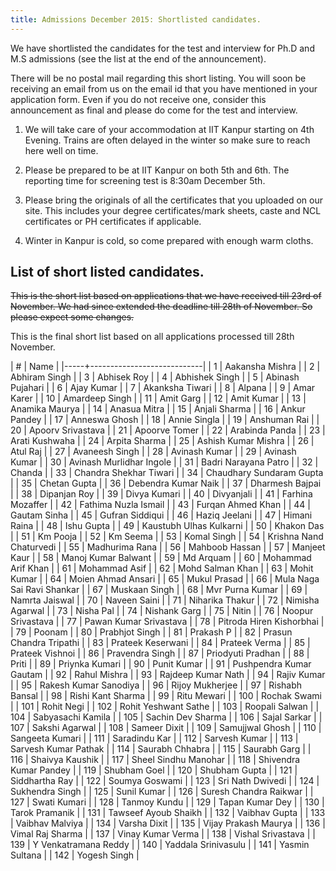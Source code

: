 ```yaml
---
title: Admissions December 2015: Shortlisted candidates.
---
```


We have shortlisted the candidates for the test and interview for Ph.D
and M.S admissions (see the list at the end of the announcement).

<!--more-->

There will be no postal mail regarding this short listing. You will
soon be receiving an email from us on the email id that you have
mentioned in your application form. Even if you do not receive one,
consider this announcement as final and please do come for the test
and interview.

1. We will take care of your accommodation at IIT Kanpur starting on
   4th Evening. Trains are often delayed in the winter so make sure to
   reach here well on time.

2. Please be prepared to be at IIT Kanpur on both 5th and 6th.
   The reporting time for screening test is 8:30am December 5th.

3. Please bring the originals of all the certificates that you
   uploaded on our site. This includes your degree certificates/mark
   sheets, caste and NCL certificates or PH certificates if
   applicable.

3. Winter in Kanpur is cold, so come prepared with enough warm cloths.


## List of short listed candidates.

~~This is the short list based on applications that we have received
till 23rd of November. We had since extended the deadline till 28th of
November. So please expect some changes.~~

This is the final short list based on all applications processed till
28th November.

|   # | Name                       |
|-----+----------------------------|
|   1 | Aakansha Mishra            |
|   2 | Abhiram Singh              |
|   3 | Abhisek Roy                |
|   4 | Abhishek Singh             |
|   5 | Abinash Pujahari           |
|   6 | Ajay Kumar                 |
|   7 | Akanksha Tiwari            |
|   8 | Alpana                     |
|   9 | Amar Karer                 |
|  10 | Amardeep Singh             |
|  11 | Amit Garg                  |
|  12 | Amit Kumar                 |
|  13 | Anamika Maurya             |
|  14 | Anasua Mitra               |
|  15 | Anjali Sharma              |
|  16 | Ankur Pandey               |
|  17 | Anneswa Ghosh              |
|  18 | Annie Singla               |
|  19 | Anshuman Rai               |
|  20 | Apoorv Srivastava          |
|  21 | Apoorve Tomer              |
|  22 | Arabinda Panda             |
|  23 | Arati Kushwaha             |
|  24 | Arpita Sharma              |
|  25 | Ashish Kumar Mishra        |
|  26 | Atul Raj                   |
|  27 | Avaneesh Singh             |
|  28 | Avinash Kumar              |
|  29 | Avinash Kumar              |
|  30 | Avinash Murlidhar Ingole   |
|  31 | Badri Narayana Patro       |
|  32 | Chanda                     |
|  33 | Chandra Shekhar Tiwari     |
|  34 | Chaudhary Sundaram Gupta   |
|  35 | Chetan Gupta               |
|  36 | Debendra Kumar Naik        |
|  37 | Dharmesh Bajpai            |
|  38 | Dipanjan Roy               |
|  39 | Divya Kumari               |
|  40 | Divyanjali                 |
|  41 | Farhina Mozaffer           |
|  42 | Fathima Nuzla Ismail       |
|  43 | Furqan Ahmed Khan          |
|  44 | Gautam Sinha               |
|  45 | Gufran Siddiqui            |
|  46 | Haziq Jeelani              |
|  47 | Himani Raina               |
|  48 | Ishu Gupta                 |
|  49 | Kaustubh Ulhas Kulkarni    |
|  50 | Khakon Das                 |
|  51 | Km Pooja                   |
|  52 | Km Seema                   |
|  53 | Komal Singh                |
|  54 | Krishna Nand Chaturvedi    |
|  55 | Madhurima Rana             |
|  56 | Mahboob Hassan             |
|  57 | Manjeet Kaur               |
|  58 | Manoj Kumar Balwant        |
|  59 | Md Arquam                  |
|  60 | Mohammad Arif Khan         |
|  61 | Mohammad Asif              |
|  62 | Mohd Salman Khan           |
|  63 | Mohit Kumar                |
|  64 | Moien Ahmad Ansari         |
|  65 | Mukul Prasad               |
|  66 | Mula Naga Sai Ravi Shankar |
|  67 | Muskaan Singh              |
|  68 | Mvr Purna Kumar            |
|  69 | Namrta Jaiswal             |
|  70 | Naveen Saini               |
|  71 | Niharika Thakur            |
|  72 | Nimisha Agarwal            |
|  73 | Nisha Pal                  |
|  74 | Nishank Garg               |
|  75 | Nitin                      |
|  76 | Noopur Srivastava          |
|  77 | Pawan Kumar Srivastava     |
|  78 | Pitroda Hiren Kishorbhai   |
|  79 | Poonam                     |
|  80 | Prabhjot Singh             |
|  81 | Prakash P                  |
|  82 | Prasun Chandra Tripathi    |
|  83 | Prateek Keserwani          |
|  84 | Prateek Verma              |
|  85 | Prateek Vishnoi            |
|  86 | Pravendra Singh            |
|  87 | Priodyuti Pradhan          |
|  88 | Priti                      |
|  89 | Priynka Kumari             |
|  90 | Punit Kumar                |
|  91 | Pushpendra Kumar Gautam    |
|  92 | Rahul Mishra               |
|  93 | Rajdeep Kumar Nath         |
|  94 | Rajiv Kumar                |
|  95 | Rakesh Kumar Sanodiya      |
|  96 | Rijoy Mukherjee            |
|  97 | Rishabh Bansal             |
|  98 | Rishi Kant Sharma          |
|  99 | Ritu Mewari                |
| 100 | Rochak Swami               |
| 101 | Rohit Negi                 |
| 102 | Rohit Yeshwant Sathe       |
| 103 | Roopali Salwan             |
| 104 | Sabyasachi Kamila          |
| 105 | Sachin Dev Sharma          |
| 106 | Sajal Sarkar               |
| 107 | Sakshi Agarwal             |
| 108 | Sameer Dixit               |
| 109 | Samujjwal Ghosh            |
| 110 | Sangeeta Kumari            |
| 111 | Saradindu Kar              |
| 112 | Sarvesh Kumar              |
| 113 | Sarvesh Kumar Pathak       |
| 114 | Saurabh Chhabra            |
| 115 | Saurabh Garg               |
| 116 | Shaivya Kaushik            |
| 117 | Sheel Sindhu Manohar       |
| 118 | Shivendra Kumar Pandey     |
| 119 | Shubham Goel               |
| 120 | Shubham Gupta              |
| 121 | Siddhartha Ray             |
| 122 | Soumya Goswami             |
| 123 | Sri Nath Dwivedi           |
| 124 | Sukhendra Singh            |
| 125 | Sunil Kumar                |
| 126 | Suresh Chandra Raikwar     |
| 127 | Swati Kumari               |
| 128 | Tanmoy Kundu               |
| 129 | Tapan Kumar Dey            |
| 130 | Tarok Pramanik             |
| 131 | Tawseef Ayoub Shaikh       |
| 132 | Vaibhav Gupta              |
| 133 | Vaibhav Malviya            |
| 134 | Varsha Dixit               |
| 135 | Vijay Prakash Maurya       |
| 136 | Vimal Raj Sharma           |
| 137 | Vinay Kumar Verma          |
| 138 | Vishal Srivastava          |
| 139 | Y Venkatramana Reddy       |
| 140 | Yaddala Srinivasulu        |
| 141 | Yasmin Sultana             |
| 142 | Yogesh Singh               |
